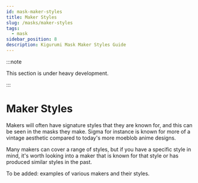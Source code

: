 ```yaml
---
id: mask-maker-styles
title: Maker Styles
slug: /masks/maker-styles
tags:
  - mask
sidebar_position: 8
description: Kigurumi Mask Maker Styles Guide
---
```

:::note

This section is under heavy development.

:::

# Maker Styles

Makers will often have signature styles that they are known for, and this can be seen in the masks they make. Sigma for instance is known for more of a vintage aesthetic compared to today's more moeblob anime designs. 

Many makers can cover a range of styles, but if you have a specific style in mind, it's worth looking into a maker that is known for that style or has produced similar styles in the past.

To be added: examples of various makers and their styles.
